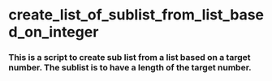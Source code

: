 # create_list_of_sublist_from_list_based_on_integer


###  This is a script to create sub list from a list based on a target number. The sublist is to have a length of the target number.
